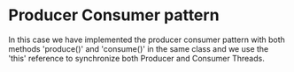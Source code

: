 # Producer Consumer pattern

In this case we have implemented the producer consumer pattern with both methods 'produce()' and 'consume()' in the same class
and we use the 'this' reference to synchronize both Producer and Consumer Threads.

